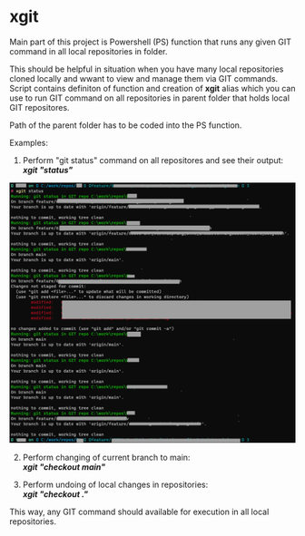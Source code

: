 # xgit
Main part of this project is Powershell (PS) function that runs any given GIT command in all local repositories in folder.  

This should be helpful in situation when you have many local repositories cloned locally and wwant to view and manage them via GIT commands.
Script contains definiton of function and creation of __xgit__ alias which you can use to run GIT command on all repositories in parent folder that holds local GIT repositores.  

Path of the parent folder has to be coded into the PS function.  

Examples:  

1. Perform "git status" command on all repositores and see their output:  
__*xgit "status"*__  

  ![screenshot](./xgit-scr.png?raw=true)

2. Perform changing of current branch to main:  
__*xgit "checkout main"*__  

2. Perform undoing of local changes in repositories:  
__*xgit "checkout ."*__  

This way, any GIT command should available for execution in all local repositories.
